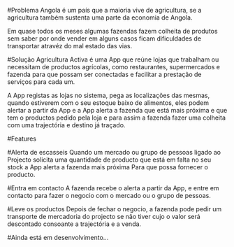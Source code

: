 #Problema
Angola é um país que a maioria vive de agricultura, se a agricultura também sustenta uma parte da economia de Angola.

Em quase todos os meses algumas fazendas fazem colheita de produtos sem saber por onde vender em alguns casos ficam dificuldades de transportar atravéz do mal estado das vias.

#Solução
Agricultura Activa é uma App que reúne lojas que trabalham ou necessitam de productos agrícolas, como restaurantes, supermercados e fazenda para que possam ser conectadas e facilitar a prestação de serviços para cada um.

A App registas as lojas no sistema, pega as localizações das mesmas, quando estiverem com o seu estoque baixo de alimentos, eles podem alertar a partir da App e a App alerta a fazenda que está mais próxima e que tem o productos pedido pela loja e para assim a fazenda fazer uma colheita com uma trajectória e destino já traçado.

#Features

#Alerta de escasseis
Quando um mercado ou grupo de pessoas ligado ao Projecto solicita uma quantidade de producto que está em falta no seu stock a App alerta a fazenda mais próxima Para que possa fornecer o producto.

#Entra em contacto
A fazenda recebe o alerta a partir da App, e entre em contacto para fazer o negocio com o mercado ou o grupo de pessoas.

#Leve os productos
Depois de fechar o negocio, a fazenda pode pedir um transporte de mercadoria do projecto se não tiver cujo o valor será descontado consoante a trajectória e a venda.


#Ainda está em desenvolvimento...
